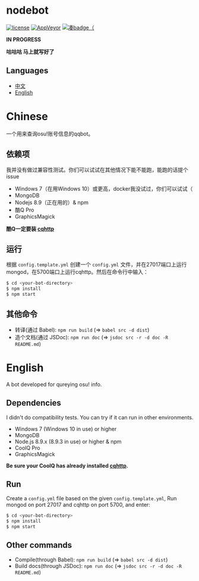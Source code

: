 # nodebot
[![license](https://img.shields.io/github/license/trustgit/nodebot.svg)](https://github.com/trustgit/nodebot/blob/master/LICENSE)
[![AppVeyor](https://img.shields.io/appveyor/ci/trustgit/nodebot.svg)](https://ci.appveyor.com/project/trustgit/nodebot)
[![凑badge（](https://img.shields.io/badge/developed%20for-osu!-ff6699.svg)](https://osu.ppy.sh/home)

**IN PROGRESS**

**咕咕咕 马上就写好了**

## Languages
- [中文](#Chinese)
- [English](#English)

# Chinese
一个用来查询osu!账号信息的qqbot。
## 依赖项
我并没有做过兼容性测试。你们可以试试在其他情况下能不能跑，能跑的话提个issue
- Windows 7（在用Windows 10）或更高，docker我没试过，你们可以试试（
- MongoDB
- Nodejs 8.9（正在用的）& npm
- 酷Q Pro
- GraphicsMagick

**酷Q一定要装 [cqhttp](https://github.com/richardchien/coolq-http-api/releases)**
## 运行
根据 `config.template.yml` 创建一个 `config.yml` 文件，并在27017端口上运行mongod，在5700端口上运行cqhttp。然后在命令行中输入：
```sh
$ cd <your-bot-directory>
$ npm install
$ npm start
```
## 其他命令
- 转译(通过 Babel): `npm run build` (=> `babel src -d dist`)
- 造个文档(通过 JSDoc): `npm run doc` (=> `jsdoc src -r -d doc -R README.md`)

# English
A bot developed for qureying osu! info.
## Dependencies
I didn't do compatibility tests. You can try if it can run in other environments.
- Windows 7 (Windows 10 in use) or higher
- MongoDB
- Node.js 8.9.x (8.9.3 in use) or higher & npm
- CoolQ Pro
- GraphicsMagick

**Be sure your CoolQ has already installed [cqhttp](https://github.com/richardchien/coolq-http-api/releases).**
## Run
Create a `config.yml` file based on the given `config.template.yml`, Run mongod on port 27017 and cqhttp on port 5700, and enter:
```sh
$ cd <your-bot-directory>
$ npm install
$ npm start
```
## Other commands
- Compile(through Babel): `npm run build` (=> `babel src -d dist`)
- Build docs(through JSDoc): `npm run doc` (=> `jsdoc src -r -d doc -R README.md`)
